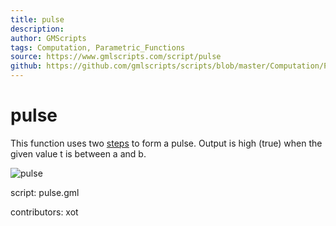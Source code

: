 ```yaml
---
title: pulse
description: 
author: GMScripts
tags: Computation, Parametric_Functions
source: https://www.gmlscripts.com/script/pulse
github: https://github.com/gmlscripts/scripts/blob/master/Computation/Parametric_Functions/pulse.gml
---
```


pulse
=====

This function uses two [steps] to form a pulse.
Output is high (true) when the given value t is between a and b.

![pulse](/images/pulse1.gif "pulse")

script: pulse.gml

contributors: xot

[steps]: /script/step